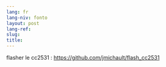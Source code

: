 ```yaml
---
lang: fr
lang-niv: fonto
layout: post
lang-ref: 
slug:
title: 
---
```


 
flasher le cc2531 :
https://github.com/jmichault/flash_cc2531
